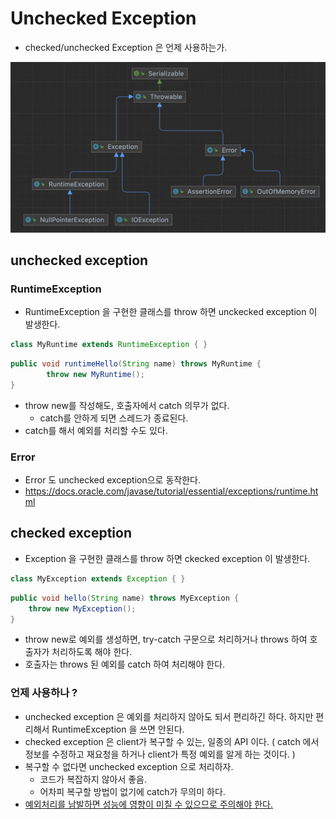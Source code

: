 

# Unchecked Exception

- checked/unchecked Exception 은 언제 사용하는가.

![스크린샷 2023-08-29 오후 7.02.22](../../../img/item13-01.png)





## unchecked exception

### RuntimeException

- RuntimeException 을 구현한 클래스를 throw 하면 unckecked exception 이 발생한다.

~~~java
class MyRuntime extends RuntimeException { }
~~~

~~~java
public void runtimeHello(String name) throws MyRuntime {
        throw new MyRuntime();
}
~~~

- throw new를 작성해도, 호출자에서 catch 의무가 없다.
  - catch를 안하게 되면 스레드가 종료된다.
- catch를 해서 예외를 처리할 수도 있다.

### Error

- Error 도 unchecked exception으로 동작한다.
- https://docs.oracle.com/javase/tutorial/essential/exceptions/runtime.html





## checked exception

- Exception 을 구현한 클래스를 throw 하면 ckecked exception 이 발생한다.

~~~java
class MyException extends Exception { }
~~~

~~~java
public void hello(String name) throws MyException {
	throw new MyException();
}
~~~

- throw new로 예외를 생성하면, try-catch 구문으로 처리하거나 throws 하여 호출자가 처리하도록 해야 한다.
- 호출자는 throws 된 예외를 catch 하여 처리해야 한다.

### 언제 사용하나 ?

- unchecked exception 은 예외를 처리하지 않아도 되서 편리하긴 하다. 하지만 편리해서 RuntimeException 을 쓰면 안된다.
- checked exception 은 client가 복구할 수 있는, 일종의 API 이다. 
  ( catch 에서 정보를 수정하고 재요청을 하거나 client가 특정 예외를 알게 하는 것이다. )
- 복구할 수 없다면 unchecked exception 으로 처리하자.
  - 코드가 복잡하지 않아서 좋음.
  - 어차피 복구할 방법이 없기에 catch가 무의미 하다.
- [예외처리를 남발하면 성능에 영향이 미칠 수 있으므로 주의해야 한다.](../../99-issue/checked-exception-performance.md)

